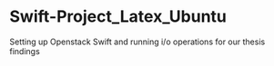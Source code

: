 # Swift-Project_Latex_Ubuntu
Setting up Openstack Swift and running i/o operations for our thesis findings

